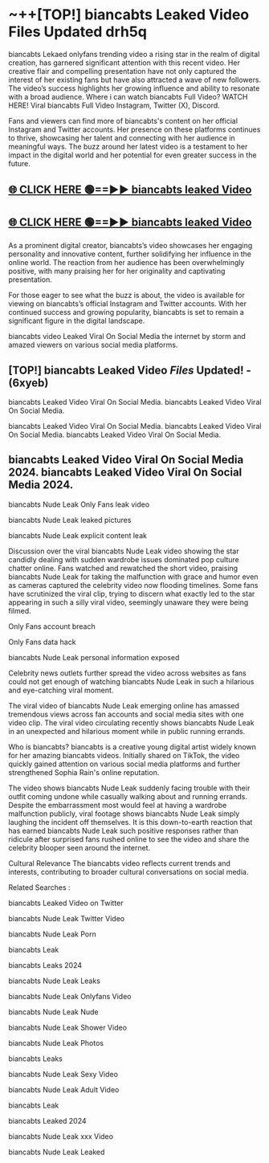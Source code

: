 # ~++[TOP!] biancabts Leaked Video Files Updated drh5q

 biancabts Lekaed onlyfans trending video a rising star in the realm of digital creation, has garnered significant attention with this recent video. Her creative flair and compelling presentation have not only captured the interest of her existing fans but have also attracted a wave of new followers. The video’s success highlights her growing influence and ability to resonate with a broad audience.
Where i can watch  biancabts Full Video? WATCH HERE! Viral  biancabts Full Video Instagram, Twitter (X), Discord.


Fans and viewers can find more of  biancabts's content on her official Instagram and Twitter accounts. Her presence on these platforms continues to thrive, showcasing her talent and connecting with her audience in meaningful ways. The buzz around her latest video is a testament to her impact in the digital world and her potential for even greater success in the future.


## [🌐 CLICK HERE 🟢==►►  biancabts leaked Video ](https://onlyclips.site?title=biancabts&ref=git)

## [🌐 CLICK HERE 🟢==►►  biancabts leaked Video ](https://onlyclips.site?title=biancabts&ref=git)


As a prominent digital creator,  biancabts’s video showcases her engaging personality and innovative content, further solidifying her influence in the online world. The reaction from her audience has been overwhelmingly positive, with many praising her for her originality and captivating presentation.

For those eager to see what the buzz is about, the video is available for viewing on  biancabts’s official Instagram and Twitter accounts. With her continued success and growing popularity,  biancabts is set to remain a significant figure in the digital landscape.


  biancabts video Leaked Viral On Social Media the internet by storm and amazed viewers on various social media platforms.


## [TOP!]  biancabts Leaked Video *Files* Updated! - (6xyeb) 

 biancabts Leaked Video Viral On Social Media. biancabts Leaked Video Viral On Social Media.

 biancabts Leaked Video Viral On Social Media. biancabts Leaked Video Viral On Social Media. biancabts Leaked Video Viral On Social Media.


##  biancabts Leaked Video Viral On Social Media 2024. biancabts Leaked Video Viral On Social Media 2024.
 biancabts Nude Leak Only Fans leak video

 biancabts Nude Leak leaked pictures

 biancabts Nude Leak explicit content leak

Discussion over the viral  biancabts Nude Leak video showing the star candidly dealing with sudden wardrobe issues dominated pop culture chatter online. Fans watched and rewatched the short video, praising  biancabts Nude Leak for taking the malfunction with grace and humor even as cameras captured the celebrity video now flooding timelines. Some fans have scrutinized the viral clip, trying to discern what exactly led to the star appearing in such a silly viral video, seemingly unaware they were being filmed.


Only Fans account breach

Only Fans data hack

 biancabts Nude Leak personal information exposed

Celebrity news outlets further spread the video across websites as fans could not get enough of watching  biancabts Nude Leak in such a hilarious and eye-catching viral moment.


The viral video of  biancabts Nude Leak emerging online has amassed tremendous views across fan accounts and social media sites with one video clip. The viral video circulating recently shows  biancabts Nude Leak in an unexpected and hilarious moment while in public running errands.


Who is  biancabts?  biancabts is a creative young digital artist widely known for her amazing  biancabts videos. Initially shared on TikTok, the video quickly gained attention on various social media platforms and further strengthened Sophia Rain's online reputation.

The video shows  biancabts Nude Leak suddenly facing trouble with their outfit coming undone while casually walking about and running errands. Despite the embarrassment most would feel at having a wardrobe malfunction publicly, viral footage shows  biancabts Nude Leak simply laughing the incident off themselves. It is this down-to-earth reaction that has earned  biancabts Nude Leak such positive responses rather than ridicule after surprised fans rushed online to see the video and share the celebrity blooper seen around the internet.

Cultural Relevance The  biancabts video reflects current trends and interests, contributing to broader cultural conversations on social media.

Related Searches :

 biancabts Leaked Video on Twitter

 biancabts Nude Leak Twitter Video

 biancabts Nude Leak Porn

 biancabts Leak 

 biancabts Leaks 2024

 biancabts Nude Leak Leaks

 biancabts Nude Leak Onlyfans Video

 biancabts Nude Leak Nude

 biancabts Nude Leak Shower Video

 biancabts Nude Leak Photos

 biancabts Leaks

 biancabts Nude Leak Sexy Video

 biancabts Nude Leak Adult Video

 biancabts Leak

 biancabts Leaked 2024

 biancabts Nude Leak xxx Video

 biancabts Nude Leak Leaked